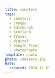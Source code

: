 ```yaml
---
title: cemetery
tags:
  - cemetery
  - creepy
  - Edinburgh
  - Scotland
  - travel
  - digital
  - Google Pixel
  - photography
template: photo
photo: cemetery.jpg
date:
  created: 2024-12-01
---
```

